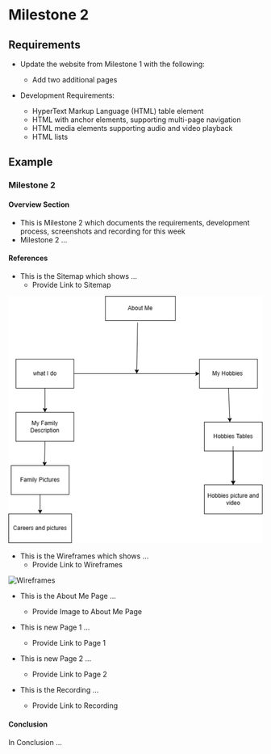 # Milestone 2

## Requirements

- Update the website from Milestone 1 with the following:
     - Add two additional pages

- Development Requirements:
     - HyperText Markup Language (HTML) table element
     - HTML with anchor elements, supporting multi-page navigation
     - HTML media elements supporting audio and video playback
     - HTML lists
      
## Example

### Milestone 2

#### Overview Section

- This is Milestone 2 which documents the requirements, development process, screenshots and recording for this week
- Milestone 2 ...

#### References

- This is the Sitemap which shows ...
     - Provide Link to Sitemap
     
![Sitemap](sitemap.png)

- This is the Wireframes which shows ...
     - Provide Link to Wireframes

![Wireframes](wireframes.drawio.png)

- This is the About Me Page ...
     - Provide Image to About Me Page
     
- This is new Page 1 ...
     - Provide Link to Page 1
     
- This is new Page 2 ...
     - Provide Link to Page 2

- This is the Recording ...
     - Provide Link to Recording

#### Conclusion

In Conclusion ...


